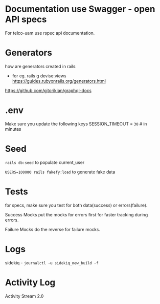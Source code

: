 # Documentation use Swagger - open API specs

For telco-uam  use rspec api documentation. 

# Generators 
 how are generators created in rails
- for eg. rails g devise:views
  https://guides.rubyonrails.org/generators.html


https://github.com/gjtorikian/graphql-docs

# .env

Make sure you update the following keys
SESSION_TIMEOUT = `30` # in minutes

# Seed

`rails db:seed` to populate current_user

`USERS=100000 rails fakefy:load` to generate fake data


# Tests

for specs, make sure you test for both data(success) or errors(failure).

Success Mocks
put the mocks for errors first for faster tracking during errors.

Failure Mocks
do the reverse for failure mocks.

# Logs

sidekiq - `journalctl -u sidekiq_new_build -f`

# Activity Log

Activity Stream 2.0